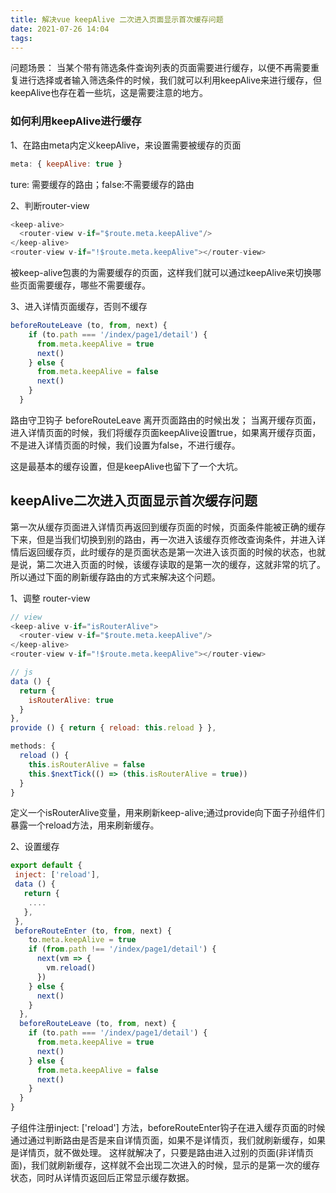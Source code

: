 ```yaml
---
title: 解决vue keepAlive 二次进入页面显示首次缓存问题
date: 2021-07-26 14:04
tags:
---
```

问题场景：
当某个带有筛选条件查询列表的页面需要进行缓存，以便不再需要重复进行选择或者输入筛选条件的时候，我们就可以利用keepAlive来进行缓存，但keepAlive也存在着一些坑，这是需要注意的地方。
### 如何利用keepAlive进行缓存
1、在路由meta内定义keepAlive，来设置需要被缓存的页面
```js
meta: { keepAlive: true }
```
ture: 需要缓存的路由；false:不需要缓存的路由

2、判断router-view
```js
<keep-alive>
  <router-view v-if="$route.meta.keepAlive"/>
</keep-alive>
<router-view v-if="!$route.meta.keepAlive"></router-view>
```
被keep-alive包裹的为需要缓存的页面，这样我们就可以通过keepAlive来切换哪些页面需要缓存，哪些不需要缓存。

3、进入详情页面缓存，否则不缓存
```js
beforeRouteLeave (to, from, next) {
    if (to.path === '/index/page1/detail') {
      from.meta.keepAlive = true
      next()
    } else {
      from.meta.keepAlive = false
      next()
    }
  }
```
路由守卫钩子 beforeRouteLeave 离开页面路由的时候出发；
当离开缓存页面，进入详情页面的时候，我们将缓存页面keepAlive设置true，如果离开缓存页面，不是进入详情页面的时候，我们设置为false，不进行缓存。

这是最基本的缓存设置，但是keepAlive也留下了一个大坑。

## keepAlive二次进入页面显示首次缓存问题
第一次从缓存页面进入详情页再返回到缓存页面的时候，页面条件能被正确的缓存下来，但是当我们切换到别的路由，再一次进入该缓存页修改查询条件，并进入详情后返回缓存页，此时缓存的是页面状态是第一次进入该页面的时候的状态，也就是说，第二次进入页面的时候，该缓存读取的是第一次的缓存，这就非常的坑了。
所以通过下面的刷新缓存路由的方式来解决这个问题。

1、调整 router-view
```js
// view
<keep-alive v-if="isRouterAlive">
  <router-view v-if="$route.meta.keepAlive"/>
</keep-alive>
<router-view v-if="!$route.meta.keepAlive"></router-view>

// js
data () {
  return {
    isRouterAlive: true
  }
},
provide () { return { reload: this.reload } },

methods: {
  reload () {
    this.isRouterAlive = false
    this.$nextTick(() => (this.isRouterAlive = true))
  }
}
```

定义一个isRouterAlive变量，用来刷新keep-alive;通过provide向下面子孙组件们暴露一个reload方法，用来刷新缓存。

2、设置缓存
```js
export default {
 inject: ['reload'],
 data () {
   return {
    ....
   },
 },
 beforeRouteEnter (to, from, next) {
    to.meta.keepAlive = true
    if (from.path !== '/index/page1/detail') {
      next(vm => {
        vm.reload()
      })
    } else {
      next()
    }
  },
  beforeRouteLeave (to, from, next) {
    if (to.path === '/index/page1/detail') {
      from.meta.keepAlive = true
      next()
    } else {
      from.meta.keepAlive = false
      next()
    }
  }
}
```

子组件注册inject: ['reload'] 方法，beforeRouteEnter钩子在进入缓存页面的时候通过通过判断路由是否是来自详情页面，如果不是详情页，我们就刷新缓存，如果是详情页，就不做处理。
这样就解决了，只要是路由进入过别的页面(非详情页面)，我们就刷新缓存，这样就不会出现二次进入的时候，显示的是第一次的缓存状态，同时从详情页返回后正常显示缓存数据。

